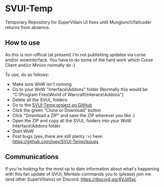 # SVUI-Temp
Temporary Repository for SuperVillain UI fixes until Munglunch/failcoder returns from absence.

## How to use
As this is non-offical (at present) I'm not publishing updates via curse and/or wowinterface. You have to do some of the hard work which Curse Client and/or Minion normally do :) 

To use, do as follows: 

* Make sure WoW isn't running 
* Go to your WoW "Interface\Addons" folder (Normally this would be "C:\Program Files\World of Warcraft\Interace\Addons")
* Delete all the SVUI_ folders
* Go to the [SVUI-Temp project on GitHub](https://github.com/joev/SVUI-Temp)
* Click the green "Clone or Download" button
* Click "Download a ZIP" and save the ZIP wherever you like :) 
* Open the ZIP and copy all the SVUI_ folders into your WoW Interface\Addons folder
* Start WoW
* Post bugs (yes, there are still plenty :>) here: https://github.com/joev/SVUI-Temp/Issues

## Communications
If you're looking for the most up to date information about what's happening with this fan update of SVUI, Mentalo commands you to (please) join me (and other SuperVillains) on Discord: https://discord.gg/4VJdSsc